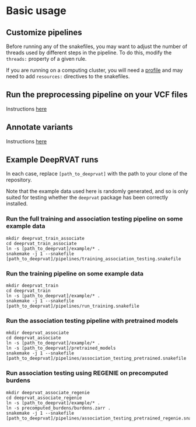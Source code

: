 # Basic usage

## Customize pipelines

Before running any of the snakefiles, you may want to adjust the number of threads used by different steps in the pipeline. To do this, modify the `threads:` property of a given rule.

If you are running on a computing cluster, you will need a [profile](https://github.com/snakemake-profiles) and may need to add `resources:` directives to the snakefiles.


## Run the preprocessing pipeline on your VCF files

Instructions [here](preprocessing.md)


## Annotate variants

Instructions [here](annotations.md)


## Example DeepRVAT runs

In each case, replace `[path_to_deeprvat]` with the path to your clone of the repository.

Note that the example data used here is randomly generated, and so is only suited for testing whether the `deeprvat` package has been correctly installed.


### Run the full training and association testing pipeline on some example data

```shell
mkdir deeprvat_train_associate
cd deeprvat_train_associate
ln -s [path_to_deeprvat]/example/* .
snakemake -j 1 --snakefile [path_to_deeprvat]/pipelines/training_association_testing.snakefile
```


### Run the training pipeline on some example data

```shell
mkdir deeprvat_train
cd deeprvat_train
ln -s [path_to_deeprvat]/example/* .
snakemake -j 1 --snakefile [path_to_deeprvat]/pipelines/run_training.snakefile
```


### Run the association testing pipeline with pretrained models

```shell
mkdir deeprvat_associate
cd deeprvat_associate
ln -s [path_to_deeprvat]/example/* .
ln -s [path_to_deeprvat]/pretrained_models
snakemake -j 1 --snakefile [path_to_deeprvat]/pipelines/association_testing_pretrained.snakefile
```


### Run association testing using REGENIE on precomputed burdens

```shell
mkdir deeprvat_associate_regenie
cd deeprvat_associate_regenie
ln -s [path_to_deeprvat]/example/* .
ln -s precomputed_burdens/burdens.zarr .
snakemake -j 1 --snakefile [path_to_deeprvat]/pipelines/association_testing_pretrained_regenie.snakefile
```

